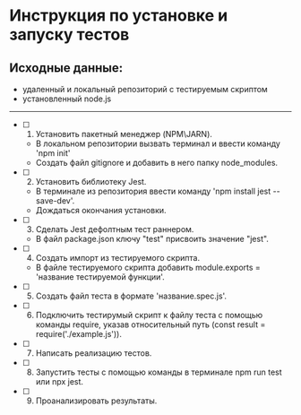 # Инструкция по установке и запуску тестов

## Исходные данные:
- удаленный и локальный репозиторий с тестируемым скриптом
- установленный node.js

---

- [ ] 1. Установить пакетный менеджер (NPM\JARN).
    - В локальном репозитории вызвать терминал и ввести команду 'npm init'
    - Создать файл gitignore и добавить в него папку node_modules. 

- [ ] 2. Установить библиотеку Jest.
    - В терминале из репозитория ввести команду 'npm install jest --save-dev'.
    - Дождаться окончания установки.

- [ ] 3. Сделать Jest дефолтным тест раннером.
    - В файл package.json ключу "test" присвоить значение "jest".
    
- [ ] 4. Создать импорт из тестируемого скрипта.
    - В файле тестируемого скрипта добавить module.exports = 'название тестируемой функции'.

- [ ] 5. Создать файл теста в формате 'название.spec.js'.

- [ ] 6. Подключить тестирумый скрипт к файлу теста с помощью команды require, указав относительный путь (const result = require('./example.js')).    

- [ ] 7. Написать реализацию тестов. 

- [ ] 8. Запустить тесты с помощью команды в терминале npm run test или npx jest.

- [ ] 9. Проанализировать результаты.

